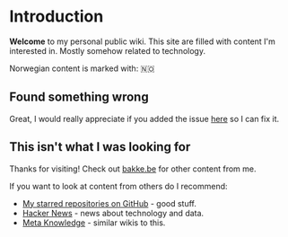 # Introduction

**Welcome** to my personal public wiki. This site are filled with content I'm interested in. Mostly somehow related to technology.

Norwegian content is marked with: 🇳🇴

## Found something wrong

Great, I would really appreciate if you added the issue [here](https://github.com/bakke92/hwiki/issues) so I can fix it.

## This isn't what I was looking for

Thanks for visiting! Check out [bakke.be](https://bakke.be) for other content from me.

If you want to look at content from others do I recommend:

* [My starred repositories on GitHub](https://github.com/bakke92?tab=stars) - good stuff.
* [Hacker News](http://news.ycombinator.com/) - news about technology and data.
* [Meta Knowledge](https://github.com/RichardLitt/meta-knowledge) - similar wikis to this.



